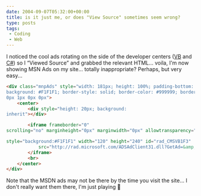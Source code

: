 ```yaml
---
date: 2004-09-07T05:32:00+00:00
title: is it just me, or does "View Source" sometimes seem wrong?
type: posts
tags:
 - Coding
 - Web
---
```

I noticed the cool ads rotating on the side of the developer centers ([VB](https://msdn.microsoft.com/vbasic) and [C#](https://msdn.microsoft.com/vcsharp)) so I “Viewed Source” and grabbed the relevant HTML... voila, I'm now showing MSN Ads on my site... totally inappropriate? Perhaps, but very easy...

```html
<div class="mnpAds" style="width: 181px; height: 100%; padding-bottom: 20px;
background: #F1F1F1; border-style: solid; border-color: #999999; border-width:
0px 1px 0px 0px">
    <center>
        <div style="height: 20px; background:
inherit"></div>

        <iframe frameborder="0"
scrolling="no" marginheight="0px" marginwidth="0px" allowtransparency="true"

style="background:#F1F1F1" width="120" height="240" id="rad_CMSVB1F3"
            src="http://rad.microsoft.com/ADSAdClient31.dll?GetAd=&amp;PG=CMSVB1&amp;SC=F3&amp;AP=1164">
        </iframe>
        <br>
    </center>
</div>
```

Note that the MSDN ads may not be there by the time you visit the site... I don't really want them there, I'm just playing 🙂
